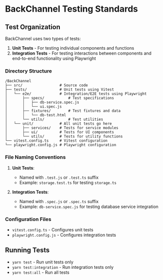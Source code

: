 # BackChannel Testing Standards

## Test Organization

BackChannel uses two types of tests:
1. **Unit Tests** - For testing individual components and functions
2. **Integration Tests** - For testing interactions between components and end-to-end functionality using Playwright

### Directory Structure

```
/BackChannel
├── src/                 # Source code
├── tests/               # Unit tests using Vitest
│   └── e2e/             # Integration/E2E tests using Playwright
│       ├── specs/           # Test specifications
│       │   ├── db-service.spec.js
│       │   └── ui.spec.js
│       ├── fixtures/        # Test fixtures and data
│       │   └── db-test.html
│       └── utils/           # Test utilities
│   └── unit/            # All unit tests go here
│       ├── services/    # Tests for service modules
│       ├── ui/          # Tests for UI components
│       └── utils/       # Tests for utility functions
└── vitest.config.ts     # Vitest configuration
└── playwright.config.js # Playwright configuration
```

### File Naming Conventions

1. **Unit Tests**:
   - Named with `.test.js` or `.test.ts` suffix
   - Example: `storage.test.ts` for testing `storage.ts`

2. **Integration Tests**:
   - Named with `.spec.js` or `.spec.ts` suffix
   - Example: `db-service.spec.js` for testing database service integration

### Configuration Files

- `vitest.config.ts` - Configures unit tests
- `playwright.config.js` - Configures integration tests

## Running Tests

- `yarn test` - Run unit tests only
- `yarn test:integration` - Run integration tests only
- `yarn test:all` - Run all tests
